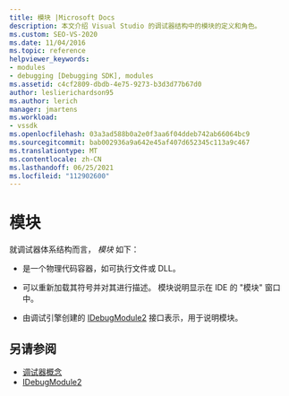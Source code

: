 ```yaml
---
title: 模块 |Microsoft Docs
description: 本文介绍 Visual Studio 的调试器结构中的模块的定义和角色。
ms.custom: SEO-VS-2020
ms.date: 11/04/2016
ms.topic: reference
helpviewer_keywords:
- modules
- debugging [Debugging SDK], modules
ms.assetid: c4cf2809-dbdb-4e75-9273-b3d3d77b67d0
author: leslierichardson95
ms.author: lerich
manager: jmartens
ms.workload:
- vssdk
ms.openlocfilehash: 03a3ad588b0a2e0f3aa6f04ddeb742ab66064bc9
ms.sourcegitcommit: bab002936a9a642e45af407d652345c113a9c467
ms.translationtype: MT
ms.contentlocale: zh-CN
ms.lasthandoff: 06/25/2021
ms.locfileid: "112902600"
---
```

# <a name="modules"></a>模块
就调试器体系结构而言， *模块* 如下：

- 是一个物理代码容器，如可执行文件或 DLL。

- 可以重新加载其符号并对其进行描述。 模块说明显示在 IDE 的 "模块" 窗口中。

- 由调试引擎创建的 [IDebugModule2](../../extensibility/debugger/reference/idebugmodule2.md) 接口表示，用于说明模块。

## <a name="see-also"></a>另请参阅
- [调试器概念](../../extensibility/debugger/debugger-concepts.md)
- [IDebugModule2](../../extensibility/debugger/reference/idebugmodule2.md)

